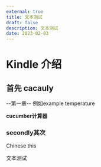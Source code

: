 ```yaml
---
external: true
title: 文本测试
draft: false
description: 文本测试
date: 2023-02-03
---
```


# Kindle 介绍
## 首先 cacauly
--第一章--
例如example temperature

**cucumber计算器**
### secondly其次
Chinese this

文本测试
